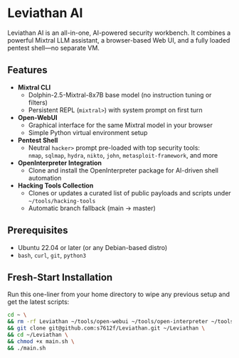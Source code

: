 # Leviathan AI

Leviathan AI is an all-in-one, AI-powered security workbench. It combines a powerful Mixtral LLM assistant, a browser-based Web UI, and a fully loaded pentest shell—no separate VM. 

## Features

- **Mixtral CLI**  
  - Dolphin-2.5-Mixtral-8x7B base model (no instruction tuning or filters)  
  - Persistent REPL (`mixtral>`) with system prompt on first turn  
- **Open-WebUI**  
  - Graphical interface for the same Mixtral model in your browser  
  - Simple Python virtual environment setup  
- **Pentest Shell**  
  - Neutral `hacker>` prompt pre-loaded with top security tools:  
    `nmap`, `sqlmap`, `hydra`, `nikto`, `john`, `metasploit-framework`, and more  
- **OpenInterpreter Integration**  
  - Clone and install the OpenInterpreter package for AI-driven shell automation  
- **Hacking Tools Collection**  
  - Clones or updates a curated list of public payloads and scripts under `~/tools/hacking-tools`  
  - Automatic branch fallback (main → master)  

## Prerequisites

- Ubuntu 22.04 or later (or any Debian-based distro)  
- `bash`, `curl`, `git`, `python3`  

## Fresh-Start Installation

Run this one-liner from your home directory to wipe any previous setup and get the latest scripts:

```bash
cd ~ \
&& rm -rf Leviathan ~/tools/open-webui ~/tools/open-interpreter ~/tools/hacking-tools ~/.cache/hf_models/dolphin-2.5-mixtral-8x7b \
&& git clone git@github.com:s7612f/Leviathan.git ~/Leviathan \
&& cd ~/Leviathan \
&& chmod +x main.sh \
&& ./main.sh
